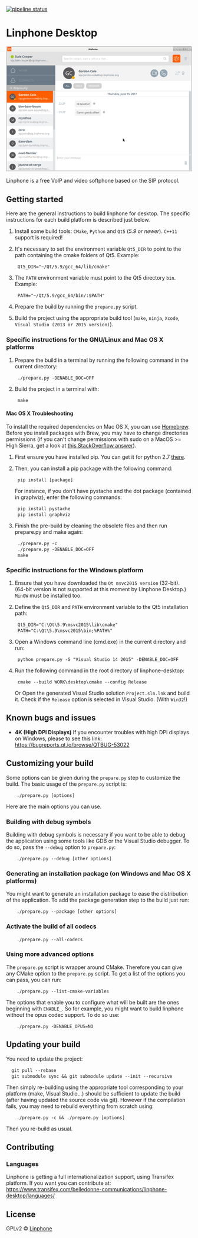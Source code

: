 [![pipeline status](https://gitlab.linphone.org/BC/public/linphone-desktop/badges/master/pipeline.svg)](https://gitlab.linphone.org/BC/public/linphone-desktop/commits/master)

# Linphone Desktop

![screenshot](readme_screen.png)

Linphone is a free VoIP and video softphone based on the SIP protocol.

## Getting started

Here are the general instructions to build linphone for desktop. The specific instructions for each build platform is described just below.

1. Install some build tools: `CMake`, `Python` and `Qt5` (_5.9 or newer_). `C++11` support is required!
2. It's necessary to set the environment variable `Qt5_DIR` to point to the path containing the cmake folders of Qt5. Example:

        Qt5_DIR="~/Qt/5.9/gcc_64/lib/cmake"

3. The `PATH` environment variable must point to the Qt5 directory `bin`. Example:

        PATH="~/Qt/5.9/gcc_64/bin/:$PATH"

4. Prepare the build by running the `prepare.py` script.
5. Build the project using the appropriate build tool (`make`, `ninja`, `Xcode`, `Visual Studio (2013 or 2015 version)`).

### Specific instructions for the GNU/Linux and Mac OS X platforms

1. Prepare the build in a terminal by running the following command in the current directory:

        ./prepare.py -DENABLE_DOC=OFF

2. Build the project in a terminal with:

        make

#### Mac OS X Troubleshooting
To install the required dependencies on Mac OS X, you can use [Homebrew](https://brew.sh/).
Before you install packages with Brew, you may have to change directories permissions (if you can't change permissions with sudo on a MacOS >= High Sierra, get a look at [this StackOverflow answer](https://stackoverflow.com/questions/16432071/how-to-fix-homebrew-permissions#46844441)).

1. First ensure you have installed pip. You can get it for python 2.7 [there](https://stackoverflow.com/questions/34886101/how-to-install-pip-to-python-2-7-10-on-mac#34886254).

2. Then, you can install a pip package with the following command:

        pip install [package]

    For instance, if you don't have pystache and the dot package (contained in graphviz), enter the following commands:

        pip install pystache
        pip install graphviz

3. Finish the pre-build by cleaning the obsolete files and then run prepare.py and make again:

        ./prepare.py -c
        ./prepare.py -DENABLE_DOC=OFF
        make

### Specific instructions for the Windows platform

1. Ensure that you have downloaded the `Qt msvc2015 version` (32-bit). (64-bit version is not supported at this moment by Linphone Desktop.) `MinGW` must be installed too.

2. Define the `Qt5_DIR` and `PATH` environment variable to the Qt5 installation path:

        Qt5_DIR="C:\Qt\5.9\msvc2015\lib\cmake"
        PATH="C:\Qt\5.9\msvc2015\bin;%PATH%"

3. Open a Windows command line (cmd.exe) in the current directory and run:

        python prepare.py -G "Visual Studio 14 2015" -DENABLE_DOC=OFF

4. Run the following command in the root directory of linphone-desktop:

        cmake --build WORK\desktop\cmake --config Release
    
    Or Open the generated Visual Studio solution `Project.sln.lnk` and build it. Check if the `Release` option is selected in Visual Studio. (With `Win32`!)

## Known bugs and issues

* __4K (High DPI Displays)__ If you encounter troubles with high DPI displays on Windows, please to see this link: https://bugreports.qt.io/browse/QTBUG-53022

## Customizing your build

Some options can be given during the `prepare.py` step to customize the build. The basic usage of the `prepare.py` script is:

        ./prepare.py [options]

Here are the main options you can use.

### Building with debug symbols

Building with debug symbols is necessary if you want to be able to debug the application using some tools like GDB or the Visual Studio debugger. To do so, pass the `--debug` option to `prepare.py`:

        ./prepare.py --debug [other options]

### Generating an installation package (on Windows and Mac OS X platforms)

You might want to generate an installation package to ease the distribution of the application. To add the package generation step to the build just run:

        ./prepare.py --package [other options]

### Activate the build of all codecs

        ./prepare.py --all-codecs

### Using more advanced options

The `prepare.py` script is wrapper around CMake. Therefore you can give any CMake option to the `prepare.py` script.
To get a list of the options you can pass, you can run:

        ./prepare.py --list-cmake-variables

The options that enable you to configure what will be built are the ones beginning with `ENABLE_`. So for example, you might want to build linphone without the opus codec support. To do so use:

        ./prepare.py -DENABLE_OPUS=NO

## Updating your build

You need to update the project:

      git pull --rebase
      git submodule sync && git submodule update --init --recursive

Then simply re-building using the appropriate tool corresponding to your platform (make, Visual Studio...) should be sufficient to update the build (after having updated the source code via git).
However if the compilation fails, you may need to rebuild everything from scratch using:

        ./prepare.py -c && ./prepare.py [options]

Then you re-build as usual.

## Contributing

### Languages

Linphone is getting a full internationalization support, using Transifex platform.
If you want you can contribute at: https://www.transifex.com/belledonne-communications/linphone-desktop/languages/

## License

GPLv2 © [Linphone](https://linphone.org)
